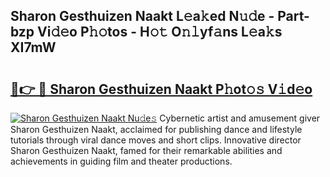 ## Sharon Gesthuizen Naakt L𝚎a𝚔ed N𝚞𝚍e - Part-bzp Vi𝚍𝚎o P𝚑𝚘tos - H𝚘𝚝 O𝚗𝚕yf𝚊ns L𝚎a𝚔s XI7mW

# <h2><a href="http://kf7jjvy.oniu.top/?m=Sharon+Gesthuizen+Naakt">🔗👉 🔴 Sharon Gesthuizen Naakt P𝚑ot𝚘𝚜 V𝚒d𝚎o</a></h2>

[![Sharon Gesthuizen Naakt Nu𝚍e𝚜](https://i.imgur.com/0qMVB7G.gif)](http://kf7jjvy.oniu.top/?m=Sharon+Gesthuizen+Naakt)
Cybernetic artist and amusement giver Sharon Gesthuizen Naakt, acclaimed for publishing dance and lifestyle tutorials through viral dance moves and short clips. Innovative director Sharon Gesthuizen Naakt, famed for their remarkable abilities and achievements in guiding film and theater productions.  
